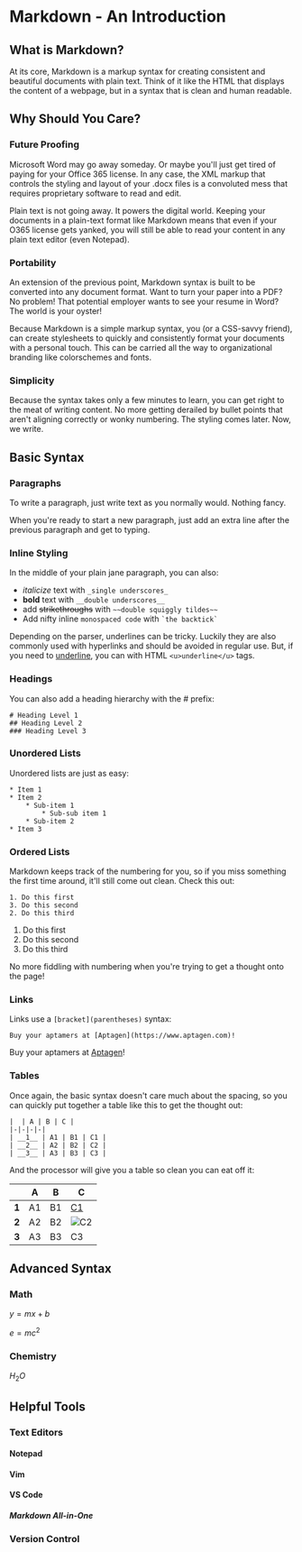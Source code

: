 # Markdown - An Introduction

## What is Markdown?

At its core, Markdown is a markup syntax for creating consistent and beautiful documents with plain text. Think of it like the HTML that displays the content of a webpage, but in a syntax that is clean and human readable.

## Why Should You Care?

### Future Proofing

Microsoft Word may go away someday. Or maybe you'll just get tired of paying for your Office 365 license. In any case, the XML markup that controls the styling and layout of your .docx files is a convoluted mess that requires proprietary software to read and edit.

Plain text is not going away. It powers the digital world. Keeping your documents in a plain-text format like Markdown means that even if your O365 license gets yanked, you will still be able to read your content in any plain text editor (even Notepad).

### Portability

An extension of the previous point, Markdown syntax is built to be converted into any document format. Want to turn your paper into a PDF? No problem! That potential employer wants to see your resume in Word? The world is your oyster!

Because Markdown is a simple markup syntax, you (or a CSS-savvy friend), can create stylesheets to quickly and consistently format your documents with a personal touch. This can be carried all the way to organizational branding like colorschemes and fonts.

### Simplicity

Because the syntax takes only a few minutes to learn, you can get right to the meat of writing content. No more getting derailed by bullet points that aren't aligning correctly or wonky numbering. The styling comes later. Now, we write.

## Basic Syntax

### Paragraphs

To write a paragraph, just write text as you normally would. Nothing fancy.

When you're ready to start a new paragraph, just add an extra line after the previous paragraph and get to typing.

### Inline Styling

In the middle of your plain jane paragraph, you can also:

* _italicize_ text with `_single underscores_`
* __bold__ text with `__double underscores__`
* add ~~strikethroughs~~ with `~~double squiggly tildes~~`
* Add nifty inline `monospaced code` with `` `the backtick` ``

Depending on the parser, underlines can be tricky. Luckily they are also commonly used with hyperlinks and should be avoided in regular use. But, if you need to <u>underline</u>, you can with HTML `<u>underline</u>` tags.

### Headings

You can also add a heading hierarchy with the # prefix:

```
# Heading Level 1
## Heading Level 2
### Heading Level 3
```

### Unordered Lists

Unordered lists are just as easy:

```
* Item 1
* Item 2
    * Sub-item 1
        * Sub-sub item 1
    * Sub-item 2
* Item 3
```

### Ordered Lists

Markdown keeps track of the numbering for you, so if you miss something the first time around, it'll still come out clean. Check this out:

```
1. Do this first
3. Do this second
2. Do this third
```

1. Do this first
3. Do this second
2. Do this third

No more fiddling with numbering when you're trying to get a thought onto the page!

### Links

Links use a `[bracket](parentheses)` syntax:

```
Buy your aptamers at [Aptagen](https://www.aptagen.com)!
```

Buy your aptamers at [Aptagen](https://www.aptagen.com)!

### Tables

Once again, the basic syntax doesn't care much about the spacing, so you can quickly put together a table like this to get the thought out:

```
|  | A | B | C |
|-|-|-|-|
| __1__ | A1 | B1 | C1 |
| __2__ | A2 | B2 | C2 |
| __3__ | A3 | B3 | C3 |
```

And the processor will give you a table so clean you can eat off it:

|  | A | B | C |
|-|-|-|-|
| __1__ | A1 | B1 | [C1](clickablelink.com) |
| __2__ | A2 | B2 | ![C2](https://cdn.iconscout.com/icon/premium/png-256-thumb/markdown-4-560096.png) |
| __3__ | A3 | B3 | C3 |

## Advanced Syntax

### Math

$y = mx + b$

$e = mc^2$

### Chemistry

$H_2O$

## Helpful Tools

### Text Editors

#### Notepad

#### Vim

#### VS Code

##### Markdown All-in-One

### Version Control
